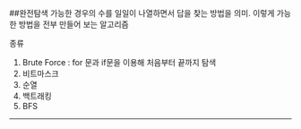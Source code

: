##완전탐색
가능한 경우의 수를 일일이 나열하면서 답을 찾는 방법을 의미. 이렇게 가능한 방법을 전부 만들어 보는 알고리즘

종류
1. Brute Force : for 문과 if문을 이용해 처음부터 끝까지 탐색
2. 비트마스크
3. 순열 
4. 백트래킹
5. BFS

---

